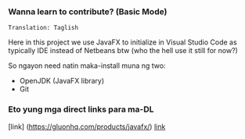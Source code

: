 ### Wanna learn to contribute? (Basic Mode)

`Translation: Taglish`

Here in this project we use JavaFX to initialize in Visual Studio Code as typically IDE
instead of Netbeans btw (who the hell use it still for now?)

So ngayon need natin maka-install muna ng two:

- OpenJDK (JavaFX library)
- Git

### Eto yung mga direct links para ma-DL

[link]
(https://gluonhq.com/products/javafx/)
[link](https://git-scm.com/download/win)